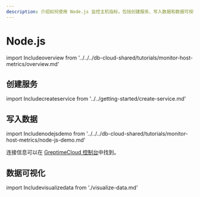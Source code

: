 ```yaml
---
description: 介绍如何使用 Node.js 监控主机指标，包括创建服务、写入数据和数据可视化。
---
```


# Node.js

import Includeoverview from '../../../db-cloud-shared/tutorials/monitor-host-metrics/overview.md' 

<Includeoverview/>

## 创建服务

import Includecreateservice from '../../getting-started/create-service.md' 

<Includecreateservice/>

## 写入数据

import Includenodejsdemo from '../../../db-cloud-shared/tutorials/monitor-host-metrics/node-js-demo.md' 

<Includenodejsdemo/>

连接信息可以在 [GreptimeCloud 控制台](https://console.greptime.cloud/service)中找到。

## 数据可视化

import Includevisualizedata from './visualize-data.md' 

<Includevisualizedata/>
